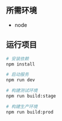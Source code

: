 ## 所需环境

- node

## 运行项目

``` bash
# 安装依赖
npm install

# 启动服务
npm run dev

# 构建测试环境
npm run build:stage

# 构建生产环境
npm run build:prod
```
